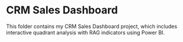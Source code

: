 # CRM Sales Dashboard

This folder contains my CRM Sales Dashboard project, which includes interactive quadrant analysis with RAG indicators using Power BI.
